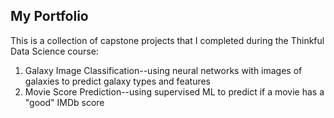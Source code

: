## My Portfolio

This is a collection of capstone projects that I completed during the Thinkful Data Science course:

1. Galaxy Image Classification--using neural networks with images of galaxies to predict galaxy types and features
2. Movie Score Prediction--using supervised ML to predict if a movie has a "good" IMDb score
